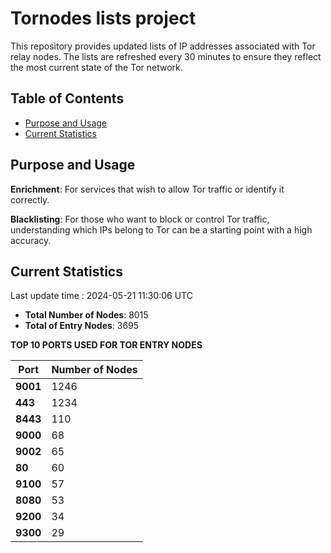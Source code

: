 # Tornodes lists project

This repository provides updated lists of IP addresses associated with Tor relay nodes. The lists are refreshed every 30 minutes to ensure they reflect the most current state of the Tor network.

## Table of Contents

- [Purpose and Usage](#purpose-and-usage)
- [Current Statistics](#current-statistics)


## Purpose and Usage

**Enrichment**: For services that wish to allow Tor traffic or identify it correctly.

**Blacklisting**: For those who want to block or control Tor traffic, understanding which IPs belong to Tor can be a starting point with a high accuracy.

## Current Statistics

Last update time : 2024-05-21 11:30:06 UTC

- **Total Number of Nodes**: 8015
- **Total of Entry Nodes**: 3695

**TOP 10 PORTS USED FOR TOR ENTRY NODES**

| **Port** | **Number of Nodes** |
|------|-----------------|
| **9001**   | 1246  |
| **443**   | 1234  |
| **8443**   | 110  |
| **9000**   | 68  |
| **9002**   | 65  |
| **80**   | 60  |
| **9100**   | 57  |
| **8080**   | 53  |
| **9200**   | 34  |
| **9300**   | 29  |

